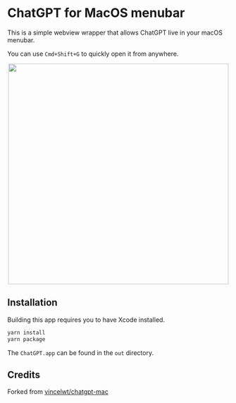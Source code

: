 
# ChatGPT for MacOS menubar

This is a simple webview wrapper that allows ChatGPT live in your macOS menubar.

You can use `Cmd+Shift+G` to quickly open it from anywhere.

<p align="center">
  <img src="./images/screenshot.jpeg" width="500">
</p>

## Installation
Building this app requires you to have Xcode installed.

```bash
yarn install
yarn package
```

The `ChatGPT.app` can be found in the `out` directory.  

## Credits
Forked from [vincelwt/chatgpt-mac](https://github.com/vincelwt/chatgpt-mac)
